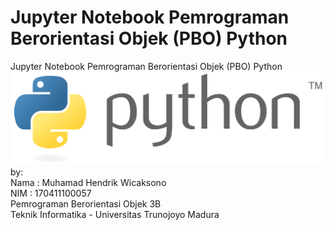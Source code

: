 # Jupyter Notebook Pemrograman Berorientasi Objek (PBO) Python
Jupyter Notebook Pemrograman Berorientasi Objek (PBO) Python
<br><img src="img/python.png">
<br>by:
<br>Nama : Muhamad Hendrik Wicaksono
<br>NIM : 170411100057
<br>Pemrograman Berorientasi Objek 3B
<br>Teknik Informatika - Universitas Trunojoyo Madura
